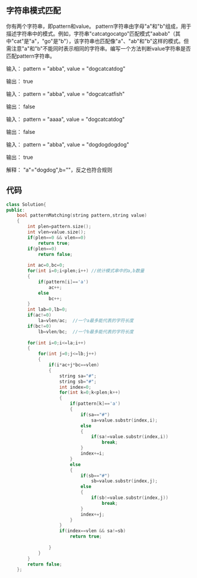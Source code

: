## 字符串模式匹配

你有两个字符串，即pattern和value。 pattern字符串由字母"a"和"b"组成，用于描述字符串中的模式。例如，字符串"catcatgocatgo"匹配模式"aabab"（其中"cat"是"a"，"go"是"b"），该字符串也匹配像"a"、"ab"和"b"这样的模式。但需注意"a"和"b"不能同时表示相同的字符串。编写一个方法判断value字符串是否匹配pattern字符串。

输入： pattern = "abba", value = "dogcatcatdog"

输出： true

输入： pattern = "abba", value = "dogcatcatfish"

输出： false

输入： pattern = "aaaa", value = "dogcatcatdog"

输出： false

输入： pattern = "abba", value = "dogdogdogdog"

输出： true

解释： "a"="dogdog",b=""，反之也符合规则

## 代码

```C++
class Solution{
public:
    bool patternMatching(string pattern,string value)
    {
        int plen=pattern.size();
        int vlen=value.size();
        if(plen==0 && vlen==0)
            return true;
        if(plen==0)
            return false;
            
        int ac=0,bc=0;
        for(int i=0;i<plen;i++) //统计模式串中的a,b数量
        {
            if(pattern[i]=='a')
                ac++;
            else
                bc++;
        }
        int lab=0,lb=0;
        if(ac!=0)
            la=vlen/ac;  //一个a最多能代表的字符长度
        if(bc!=0)
            lb=vlen/bc;  //一个b最多能代表的字符长度
            
        for(int i=0;i<=la;i++)
        {
            for(int j=0;j<=lb;j++)
            {
                if(i*ac+j*bc==vlen)
                {
                    string sa="#";
                    string sb="#";
                    int index=0;
                    for(int k=0;k<plen;k++)
                    {
                        if(pattern[k]=='a')
                        {
                            if(sa=="#")
                                sa=value.substr(index,i);
                            else
                            {
                                if(sa!=value.substr(index,i))
                                    break;
                            }
                            index+=i;
                        }
                        else
                        {
                            if(sb=="#")
                                sb=value.substr(index,j);
                            else
                            {
                                if(sb!=value.substr(index,j))
                                    break;
                            }
                            index+=j;
                        }
                    }
                    if(index==vlen && sa!=sb)
                        return true;
                    
                }
            }
        }
        return false;
    };
```
